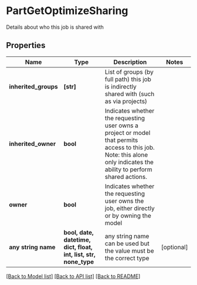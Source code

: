 # PartGetOptimizeSharing

Details about who this job is shared with

## Properties
Name | Type | Description | Notes
------------ | ------------- | ------------- | -------------
**inherited_groups** | **[str]** | List of groups (by full path) this job is indirectly shared with (such as via projects) | 
**inherited_owner** | **bool** | Indicates whether the requesting user owns a project or model that permits access to this job. Note: this alone only indicates the ability to perform shared actions.  | 
**owner** | **bool** | Indicates whether the requesting user owns the job, either directly or by owning the model | 
**any string name** | **bool, date, datetime, dict, float, int, list, str, none_type** | any string name can be used but the value must be the correct type | [optional]

[[Back to Model list]](../README.md#documentation-for-models) [[Back to API list]](../README.md#documentation-for-api-endpoints) [[Back to README]](../README.md)


